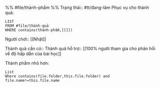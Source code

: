 %%
#file/thành-phẩm
%%
Trạng thái:: #tt/đang-làm 
Phục vụ cho thành quả:
```dataview
LIST
FROM #file/thành-quả 
WHERE contains(thành-phẩm,[[]])
```
Người chơi:: [[Nhật]]

Thành quả cần có::
Thành quả hỗ trợ:: [[100% người tham gia cho phản hồi về độ hấp dẫn của bài học]]

Thành phẩm nhỏ hơn:
```dataview
List
Where contains(file.folder,this.file.folder) and file.name!=this.file.name
```